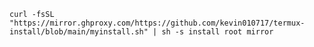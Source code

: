 
`curl -fsSL "https://mirror.ghproxy.com/https://github.com/kevin010717/termux-install/blob/main/myinstall.sh" | sh -s install root mirror`
